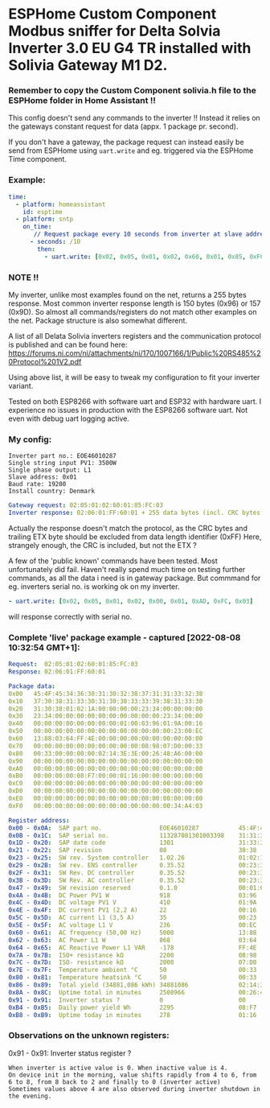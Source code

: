 
#          ESPHome Custom Component Modbus sniffer for Delta Solvia Inverter 3.0 EU G4 TR installed with Solivia Gateway M1 D2.

### Remember to copy the Custom Component solivia.h file to the ESPHome folder in Home Assistant !!

This config doesn't send any commands to the inverter !!
Instead it relies on the gateways constant request for data (appx. 1 package pr. second).

If you don't have a gateway, the package request can instead easily be send from
ESPHome using `uart.write` and eg. triggered via the ESPHome Time component.

### Example:
```yaml
time:
  - platform: homeassistant
    id: esptime
  - platform: sntp
    on_time:
       // Request package every 10 seconds from inverter at slave address: 0x01
      - seconds: /10
        then:
          - uart.write: [0x02, 0x05, 0x01, 0x02, 0x60, 0x01, 0x85, 0xFC, 0x03]
```

### NOTE !!
My inverter, unlike most examples found on the net, returns a 255 bytes
response. Most common inverter response length is 150 bytes (0x96) or 157 (0x9D).
So almost all commands/registers do not match other examples on the net.
Package structure is also somewhat different.

A list of all Delata Solivia inverters registers and the communication protocol is published and can be found here: https://forums.ni.com/ni/attachments/ni/170/1007166/1/Public%20RS485%20Protocol%201V2.pdf

Using above list, it will be easy to tweak my configuration to fit your inverter variant.

Tested on both ESP8266 with software uart and ESP32 with hardware uart.
I experience no issues in production with the ESP8266 software uart.
Not even with debug uart logging active.

### My config:
```
Inverter part no.: EOE46010287
Single string input PV1: 3500W
Single phase output: L1
Slave address: 0x01
Baud rate: 19200
Install country: Denmark
```

```yaml
Gateway request: 02:05:01:02:60:01:85:FC:03
Inverter response: 02:06:01:FF:60:01 + 255 data bytes (incl. CRC bytes) + ETX byte
```

Actually the response doesn't match the protocol, as the CRC bytes and trailing
ETX byte should be excluded from data length identifier (0xFF)
Here, strangely enough, the CRC is included, but not the ETX ?

A few of the 'public known' commands have been tested. Most unfortunately did fail.
Haven't really spend much time on testing further commands, as all the data
i need is in gateway package.
But commmand for eg. inverters serial no. is working ok on my inverter.
```yaml
- uart.write: [0x02, 0x05, 0x01, 0x02, 0x00, 0x01, 0xAD, 0xFC, 0x03]
```
will response correctly with serial no.

### Complete 'live' package example - captured [2022-08-08 10:32:54 GMT+1]:

```yaml
Request:  02:05:01:02:60:01:85:FC:03
Response: 02:06:01:FF:60:01

Package data:
0x00   45:4F:45:34:36:30:31:30:32:38:37:31:31:33:32:38
0x10   37:30:38:31:33:30:31:30:30:33:33:39:38:31:33:30
0x20   31:30:38:01:02:1A:00:00:00:00:23:34:00:00:00:00
0x30   23:34:00:00:00:00:00:00:00:00:00:00:23:34:00:00
0x40   00:00:00:00:00:00:00:00:01:00:03:96:01:9A:00:16
0x50   00:00:00:00:00:00:00:00:00:00:00:00:00:23:00:EC
0x60   13:88:03:64:FF:4E:00:00:00:00:00:00:00:00:00:00
0x70   00:00:00:00:00:00:00:00:00:00:08:98:07:D0:00:33
0x80   00:33:00:00:00:00:02:14:3E:3E:00:26:48:A6:00:00
0x90   00:00:00:00:00:00:00:00:00:00:00:00:00:00:00:00
0xA0   00:00:00:00:00:00:00:00:00:00:00:00:00:00:00:00
0xB0   00:00:00:00:08:F7:00:00:01:16:00:00:00:00:00:00
0xC0   00:00:00:00:00:00:00:00:00:00:00:00:00:00:00:00
0xD0   00:00:00:00:00:00:00:00:00:00:00:00:00:00:00:00
0xE0   00:00:00:00:00:00:00:00:00:00:00:00:00:00:00:00
0xF0   00:00:00:00:00:00:00:00:00:00:00:00:00:34:A4:03

Register address:
0x00 - 0x0A:  SAP part no.                EOE46010287           45:4F:45:34:36:30:31:30:32:38:37
0x0B - 0x1C:  SAP serial no.              113287081301003398    31:31:33:32:38:37:30:38:31:33:30:31:30:30:33:33:39:38
0x1D - 0x20:  SAP date code               1301                  31:33:30:31
0x21 - 0x22:  SAP revision                08                    30:38
0x23 - 0x25:  SW rev. System controller   1.02.26               01:02:1A
0x29 - 0x2B:  SW rev. ENS controller      0.35.52               00:23:34
0x2F - 0x31:  SW Rev. DC controller       0.35.52               00:23:34
0x3B - 0x3D:  SW Rev. AC controller       0.35.52               00:23:34
0x47 - 0x49:  SW revision reserved        0.1.0                 00:01:00
0x4A - 0x4B:  DC Power PV1 W              918                   03:96
0x4C - 0x4D:  DC voltage PV1 V            410                   01:9A
0x4E - 0x4F:  DC current PV1 (2,2 A)      22                    00:16
0x5C - 0x5D:  AC current L1 (3,5 A)       35                    00:23
0x5E - 0x5F:  AC voltage L1 V             236                   00:EC
0x60 - 0x61:  AC frequency (50,00 Hz)     5000                  13:88
0x62 - 0x63:  AC Power L1 W               868                   03:64
0x64 - 0x65:  AC Reactive Power L1 VAR    -178                  FF:4E
0x7A - 0x7B:  ISO+ resistance kΩ          2200                  08:98
0x7C - 0x7D:  ISO- resistance kΩ          2000                  07:D0
0x7E - 0x7F:  Temperature ambient °C      50                    00:33
0x80 - 0x81:  Temperature heatsink °C     50                    00:33
0x86 - 0x89:  Total yield (34881,086 kWh) 34881086              02:14:3E:3E
0x8A - 0x8C:  Uptime total in minutes     2508966               00:26:48:A6
0x91 - 0x91:  Inverter status ?           0                     00
0xB4 - 0xB5:  Daily power yield Wh        2295                  08:F7
0xB8 - 0xB9:  Uptime today in minutes     278                   01:16
```

### Observations on the unknown registers:

0x91 - 0x91: Inverter status register ?
```
When inverter is active value is 0. When inactive value is 4.
On device init in the morning, value shifts rapidly from 4 to 6, from 6 to 8, from 8 back to 2 and finally to 0 (inverter active)
Sometimes values above 4 are also observed during inverter shutdown in the evening.
